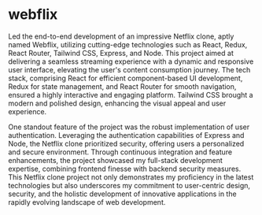 # webflix

Led the end-to-end development of an impressive Netflix clone, aptly named Webflix, utilizing cutting-edge technologies such as React, Redux, React Router, Tailwind CSS, Express, and Node. This project aimed at delivering a seamless streaming experience with a dynamic and responsive user interface, elevating the user's content consumption journey. The tech stack, comprising React for efficient component-based UI development, Redux for state management, and React Router for smooth navigation, ensured a highly interactive and engaging platform. Tailwind CSS brought a modern and polished design, enhancing the visual appeal and user experience.

One standout feature of the project was the robust implementation of user authentication. Leveraging the authentication capabilities of Express and Node, the Netflix clone prioritized security, offering users a personalized and secure environment. Through continuous integration and feature enhancements, the project showcased my full-stack development expertise, combining frontend finesse with backend security measures. This Netflix clone project not only demonstrates my proficiency in the latest technologies but also underscores my commitment to user-centric design, security, and the holistic development of innovative applications in the rapidly evolving landscape of web development.
